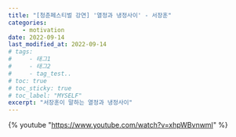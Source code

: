 ```yaml
---
title: "[청춘페스티벌 강연] '열정과 냉정사이' - 서장훈"
categories: 
    - motivation
date: 2022-09-14
last_modified_at: 2022-09-14
# tags:
#     - 태그1
#     - 태그2
#     - tag_test..
# toc: true
# toc_sticky: true
# toc_label: "MYSELF"
excerpt: "서장훈이 말하는 열정과 냉정사이"
---
```

{% youtube "https://www.youtube.com/watch?v=xhpWBvnwmI" %}
